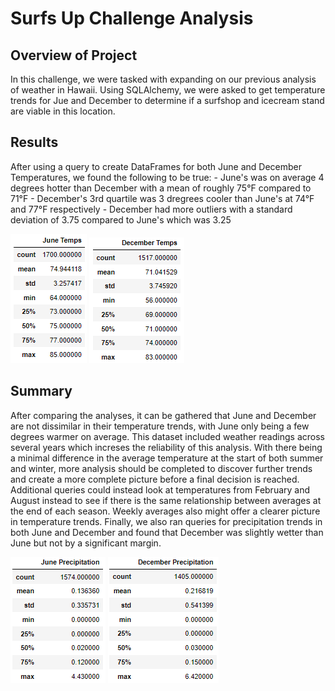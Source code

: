 # Surfs Up Challenge Analysis

## Overview of Project
In this challenge, we were tasked with expanding on our previous analysis of weather in Hawaii. Using SQLAlchemy, we were asked to get temperature trends for Jue and December to determine if a surfshop and icecream stand are viable in this location.

## Results
After using a query to create DataFrames for both June and December Temperatures, we found the following to be true:
    - June's was on average 4 degrees hotter than December with a mean of roughly 75&deg;F compared to 71&deg;F
    - December's 3rd quartile was 3 dregrees cooler than June's at 74&deg;F and 77&deg;F respectively
    - December had more outliers with a standard deviation of 3.75 compared to June's which was 3.25
    
![june_temps](Analysis/june_temps.png)
![dec_temps](Analysis/dec_temps.png)
    
## Summary
After comparing the analyses, it can be gathered that June and December are not dissimilar in their temperature trends, with June only being a few degrees warmer on average. This dataset included weather readings across several years which increses the reliability of this analysis. With there being a minimal difference in the average temperature at the start of both summer and winter, more analysis should be completed to discover further trends and create a more complete picture before a final decision is reached. Additional queries could instead look at temperatures from February and August instead to see if there is the same relationship between averages at the end of each season. Weekly averages also might offer a clearer picture in temperature trends. Finally, we also ran queries for precipitation trends in both June and December and found that December was slightly wetter than June but not by a significant margin.

![june_prcp](Analysis/june_prcp.png)
![dec_prcp](Analysis/dec_prcp.png)
